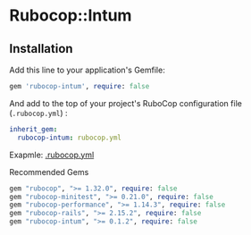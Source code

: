 # Rubocop::Intum

## Installation
  
Add this line to your application's Gemfile:

```ruby
gem 'rubocop-intum', require: false
```

And add to the top of your project's RuboCop configuration file (`.rubocop.yml`) :

  ```yml
  inherit_gem:
    rubocop-intum: rubocop.yml
  ```
Exapmle: [.rubocop.yml](/.rubocop.yml)

Recommended Gems

```ruby
gem "rubocop", ">= 1.32.0", require: false
gem "rubocop-minitest", ">= 0.21.0", require: false
gem "rubocop-performance", ">= 1.14.3", require: false
gem "rubocop-rails", ">= 2.15.2", require: false
gem "rubocop-intum", ">= 0.1.2", require: false
```
